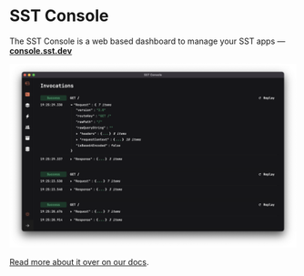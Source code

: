 # SST Console

The SST Console is a web based dashboard to manage your SST apps — [**console.sst.dev**](https://console.sst.dev)

![SST Console homescreen](../../www/static/img/console/sst-console-homescreen.png)

[Read more about it over on our docs](https://docs.sst.dev/console).
